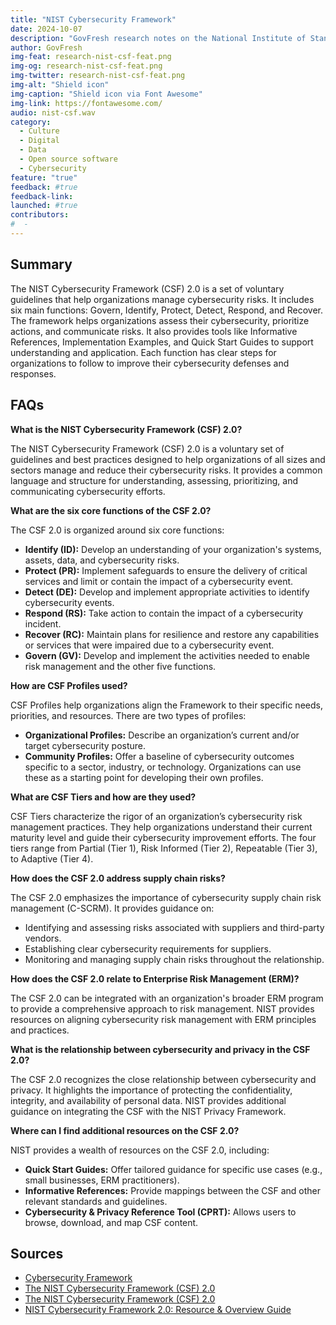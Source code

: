 ```yaml
---
title: "NIST Cybersecurity Framework"
date: 2024-10-07
description: "GovFresh research notes on the National Institute of Standards and Technology Cybersecurity Framework."
author: GovFresh
img-feat: research-nist-csf-feat.png
img-og: research-nist-csf-feat.png
img-twitter: research-nist-csf-feat.png
img-alt: "Shield icon"
img-caption: "Shield icon via Font Awesome"
img-link: https://fontawesome.com/
audio: nist-csf.wav
category:
  - Culture
  - Digital
  - Data
  - Open source software
  - Cybersecurity
feature: "true"
feedback: #true
feedback-link: 
launched: #true
contributors:
#  - 
---
```


## Summary

The NIST Cybersecurity Framework (CSF) 2.0 is a set of voluntary guidelines that help organizations manage cybersecurity risks. It includes six main functions: Govern, Identify, Protect, Detect, Respond, and Recover. The framework helps organizations assess their cybersecurity, prioritize actions, and communicate risks. It also provides tools like Informative References, Implementation Examples, and Quick Start Guides to support understanding and application. Each function has clear steps for organizations to follow to improve their cybersecurity defenses and responses.

## FAQs

**What is the NIST Cybersecurity Framework (CSF) 2.0?**

The NIST Cybersecurity Framework (CSF) 2.0 is a voluntary set of guidelines and best practices designed to help organizations of all sizes and sectors manage and reduce their cybersecurity risks. It provides a common language and structure for understanding, assessing, prioritizing, and communicating cybersecurity efforts.

**What are the six core functions of the CSF 2.0?**

The CSF 2.0 is organized around six core functions:

* **Identify (ID):** Develop an understanding of your organization's systems, assets, data, and cybersecurity risks.
* **Protect (PR):** Implement safeguards to ensure the delivery of critical services and limit or contain the impact of a cybersecurity event.
* **Detect (DE):** Develop and implement appropriate activities to identify cybersecurity events.
* **Respond (RS):** Take action to contain the impact of a cybersecurity incident.
* **Recover (RC):** Maintain plans for resilience and restore any capabilities or services that were impaired due to a cybersecurity event.
* **Govern (GV):** Develop and implement the activities needed to enable risk management and the other five functions.

**How are CSF Profiles used?**

CSF Profiles help organizations align the Framework to their specific needs, priorities, and resources. There are two types of profiles:

* **Organizational Profiles:** Describe an organization’s current and/or target cybersecurity posture.
* **Community Profiles:** Offer a baseline of cybersecurity outcomes specific to a sector, industry, or technology. Organizations can use these as a starting point for developing their own profiles.

**What are CSF Tiers and how are they used?**

CSF Tiers characterize the rigor of an organization’s cybersecurity risk management practices. They help organizations understand their current maturity level and guide their cybersecurity improvement efforts. The four tiers range from Partial (Tier 1), Risk Informed (Tier 2), Repeatable (Tier 3), to Adaptive (Tier 4).

**How does the CSF 2.0 address supply chain risks?**

The CSF 2.0 emphasizes the importance of cybersecurity supply chain risk management (C-SCRM). It provides guidance on:

* Identifying and assessing risks associated with suppliers and third-party vendors.
* Establishing clear cybersecurity requirements for suppliers.
* Monitoring and managing supply chain risks throughout the relationship.

**How does the CSF 2.0 relate to Enterprise Risk Management (ERM)?**

The CSF 2.0 can be integrated with an organization's broader ERM program to provide a comprehensive approach to risk management. NIST provides resources on aligning cybersecurity risk management with ERM principles and practices.

**What is the relationship between cybersecurity and privacy in the CSF 2.0?**

The CSF 2.0 recognizes the close relationship between cybersecurity and privacy. It highlights the importance of protecting the confidentiality, integrity, and availability of personal data. NIST provides additional guidance on integrating the CSF with the NIST Privacy Framework.

**Where can I find additional resources on the CSF 2.0?**

NIST provides a wealth of resources on the CSF 2.0, including:

* **Quick Start Guides:** Offer tailored guidance for specific use cases (e.g., small businesses, ERM practitioners).
* **Informative References:** Provide mappings between the CSF and other relevant standards and guidelines.
* **Cybersecurity & Privacy Reference Tool (CPRT):** Allows users to browse, download, and map CSF content.

## Sources

- [Cybersecurity Framework](https://www.nist.gov/cyberframework)
- [The NIST Cybersecurity Framework (CSF) 2.0](https://nvlpubs.nist.gov/nistpubs/CSWP/NIST.CSWP.29.pdf)
- [The NIST Cybersecurity Framework (CSF) 2.0](https://nvlpubs.nist.gov/nistpubs/CSWP/NIST.CSWP.29.pdf)
- [NIST Cybersecurity Framework 2.0: Resource & Overview Guide](https://nvlpubs.nist.gov/nistpubs/SpecialPublications/NIST.SP.1299.pdf)
